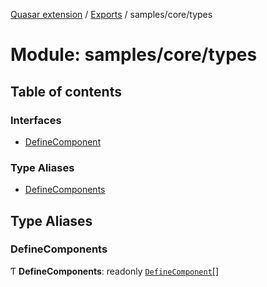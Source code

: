 [Quasar extension](../index.md) / [Exports](../modules.md) / samples/core/types

# Module: samples/core/types

## Table of contents

### Interfaces

- [DefineComponent](../interfaces/samples_core_types.DefineComponent.md)

### Type Aliases

- [DefineComponents](samples_core_types.md#definecomponents)

## Type Aliases

### DefineComponents

Ƭ **DefineComponents**: readonly [`DefineComponent`](../interfaces/samples_core_types.DefineComponent.md)[]
